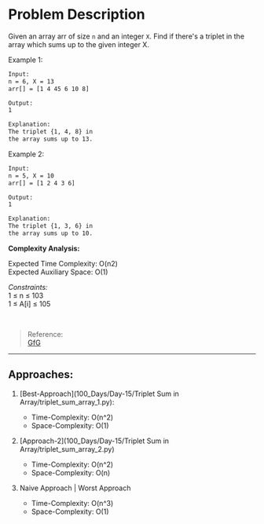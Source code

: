 # Problem Description

Given an array arr of size `n` and an integer `X`. Find if there's a triplet in the array which sums up to the given integer X.

Example 1:

```txt
Input:
n = 6, X = 13
arr[] = [1 4 45 6 10 8]

Output:
1

Explanation:
The triplet {1, 4, 8} in 
the array sums up to 13.
```

Example 2:

```txt
Input:
n = 5, X = 10
arr[] = [1 2 4 3 6]

Output:
1

Explanation:
The triplet {1, 3, 6} in 
the array sums up to 10.
```

**Complexity Analysis:**

Expected Time Complexity: O(n2) <br>
Expected Auxiliary Space: O(1)

_Constraints:_ <br>
1 ≤ n ≤ 103 <br>
1 ≤ A[i] ≤ 105 <br>

<br>

>Reference: <br>
[GfG](https://practice.geeksforgeeks.org/problems/triplet-sum-in-array-1587115621/1#)

<hr>

## Approaches:

1. [Best-Approach](100_Days/Day-15/Triplet Sum in Array/triplet_sum_array_1.py):

    - Time-Complexity: O(n^2)
    - Space-Complexity: O(1)

2. [Approach-2](100_Days/Day-15/Triplet Sum in Array/triplet_sum_array_2.py)

    - Time-Complexity: O(n^2)
    - Space-Complexity: O(n)

3. Naive Approach | Worst Approach

    - Time-Complexity: O(n^3)
    - Space-Complexity: O(1)
